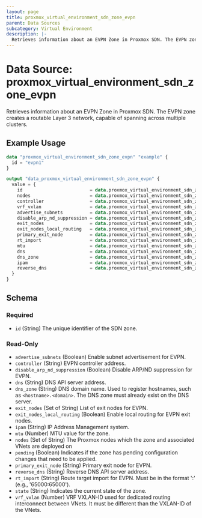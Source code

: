 ```yaml
---
layout: page
title: proxmox_virtual_environment_sdn_zone_evpn
parent: Data Sources
subcategory: Virtual Environment
description: |-
  Retrieves information about an EVPN Zone in Proxmox SDN. The EVPN zone creates a routable Layer 3 network, capable of spanning across multiple clusters.
---
```


# Data Source: proxmox_virtual_environment_sdn_zone_evpn

Retrieves information about an EVPN Zone in Proxmox SDN. The EVPN zone creates a routable Layer 3 network, capable of spanning across multiple clusters.

## Example Usage

```terraform
data "proxmox_virtual_environment_sdn_zone_evpn" "example" {
  id = "evpn1"
}

output "data_proxmox_virtual_environment_sdn_zone_evpn" {
  value = {
    id                         = data.proxmox_virtual_environment_sdn_zone_evpn.example.id
    nodes                      = data.proxmox_virtual_environment_sdn_zone_evpn.example.nodes
    controller                 = data.proxmox_virtual_environment_sdn_zone_evpn.example.controller
    vrf_vxlan                  = data.proxmox_virtual_environment_sdn_zone_evpn.example.vrf_vxlan
    advertise_subnets          = data.proxmox_virtual_environment_sdn_zone_evpn.example.advertise_subnets
    disable_arp_nd_suppression = data.proxmox_virtual_environment_sdn_zone_evpn.example.disable_arp_nd_suppression
    exit_nodes                 = data.proxmox_virtual_environment_sdn_zone_evpn.example.exit_nodes
    exit_nodes_local_routing   = data.proxmox_virtual_environment_sdn_zone_evpn.example.exit_nodes_local_routing
    primary_exit_node          = data.proxmox_virtual_environment_sdn_zone_evpn.example.primary_exit_node
    rt_import                  = data.proxmox_virtual_environment_sdn_zone_evpn.example.rt_import
    mtu                        = data.proxmox_virtual_environment_sdn_zone_evpn.example.mtu
    dns                        = data.proxmox_virtual_environment_sdn_zone_evpn.example.dns
    dns_zone                   = data.proxmox_virtual_environment_sdn_zone_evpn.example.dns_zone
    ipam                       = data.proxmox_virtual_environment_sdn_zone_evpn.example.ipam
    reverse_dns                = data.proxmox_virtual_environment_sdn_zone_evpn.example.reverse_dns
  }
}
```

<!-- schema generated by tfplugindocs -->
## Schema

### Required

- `id` (String) The unique identifier of the SDN zone.

### Read-Only

- `advertise_subnets` (Boolean) Enable subnet advertisement for EVPN.
- `controller` (String) EVPN controller address.
- `disable_arp_nd_suppression` (Boolean) Disable ARP/ND suppression for EVPN.
- `dns` (String) DNS API server address.
- `dns_zone` (String) DNS domain name. Used to register hostnames, such as `<hostname>.<domain>`. The DNS zone must already exist on the DNS server.
- `exit_nodes` (Set of String) List of exit nodes for EVPN.
- `exit_nodes_local_routing` (Boolean) Enable local routing for EVPN exit nodes.
- `ipam` (String) IP Address Management system.
- `mtu` (Number) MTU value for the zone.
- `nodes` (Set of String) The Proxmox nodes which the zone and associated VNets are deployed on
- `pending` (Boolean) Indicates if the zone has pending configuration changes that need to be applied.
- `primary_exit_node` (String) Primary exit node for EVPN.
- `reverse_dns` (String) Reverse DNS API server address.
- `rt_import` (String) Route target import for EVPN. Must be in the format '<ASN>:<number>' (e.g., '65000:65000').
- `state` (String) Indicates the current state of the zone.
- `vrf_vxlan` (Number) VRF VXLAN-ID used for dedicated routing interconnect between VNets. It must be different than the VXLAN-ID of the VNets.
